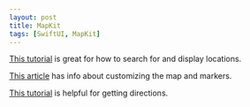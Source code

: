 ```yaml
---
layout: post
title: MapKit
tags: [SwiftUI, MapKit]
---
```


[This tutorial](https://www.polpiella.dev/mapkit-and-swiftui-searchable-map/) is great for how to search for and display locations.

[This article](https://medium.com/simform-engineering/mapkit-swiftui-in-ios-17-1fec82c3bf00) has info about customizing the map and markers.

[This tutorial](https://www.createwithswift.com/getting-directions-in-mapkit-with-swiftui/) is helpful for getting directions.
